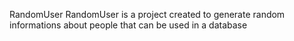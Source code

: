 RandomUser
RandomUser is a project created to generate random informations about people that can be used in a database
